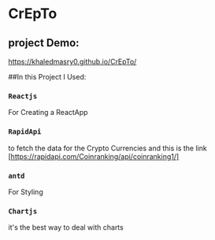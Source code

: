 # CrEpTo

## project Demo:
https://khaledmasry0.github.io/CrEpTo/

##In this Project I Used:

### `Reactjs`

For Creating a ReactApp

### `RapidApi`

to fetch the data for the Crypto Currencies and this is the link
[https://rapidapi.com/Coinranking/api/coinranking1/]

### `antd`

For Styling

### `Chartjs`

it's the best way to deal with charts
